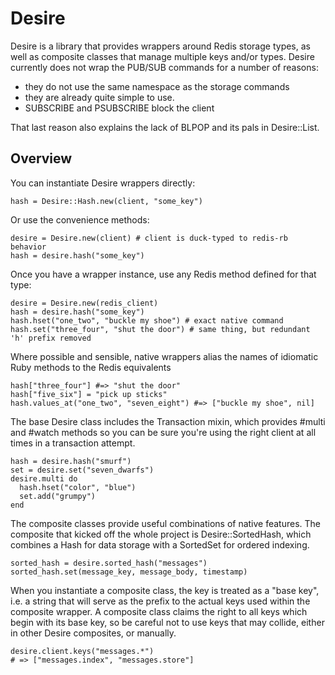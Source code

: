 # Desire

Desire is a library that provides wrappers around Redis storage types,
as well as composite classes that manage multiple keys and/or types.
Desire currently does not wrap the PUB/SUB commands for a number of reasons:

* they do not use the same namespace as the storage commands
* they are already quite simple to use.
* SUBSCRIBE and PSUBSCRIBE block the client

That last reason also explains the lack of BLPOP and its pals in Desire::List.

## Overview

You can instantiate Desire wrappers directly:

    hash = Desire::Hash.new(client, "some_key")

Or use the convenience methods:

    desire = Desire.new(client) # client is duck-typed to redis-rb behavior
    hash = desire.hash("some_key")

Once you have a wrapper instance, use any Redis method defined for that type:

    desire = Desire.new(redis_client)
    hash = desire.hash("some_key")
    hash.hset("one_two", "buckle my shoe") # exact native command
    hash.set("three_four", "shut the door") # same thing, but redundant 'h' prefix removed

Where possible and sensible, native wrappers alias the names of idiomatic Ruby methods
to the Redis equivalents

    hash["three_four"] #=> "shut the door"
    hash["five_six"] = "pick up sticks"
    hash.values_at("one_two", "seven_eight") #=> ["buckle my shoe", nil]

The base Desire class includes the Transaction mixin, which provides #multi
and #watch methods so you can be sure you're using the right client
at all times in a transaction attempt.

    hash = desire.hash("smurf")
    set = desire.set("seven_dwarfs")
    desire.multi do
      hash.hset("color", "blue")
      set.add("grumpy")
    end

The composite classes provide useful combinations of native features.  The
composite that kicked off the whole project is Desire::SortedHash, which
combines a Hash for data storage with a SortedSet for ordered indexing.

    sorted_hash = desire.sorted_hash("messages")
    sorted_hash.set(message_key, message_body, timestamp)

When you instantiate a composite class, the key is treated as a "base key", i.e.
a string that will serve as the prefix to the actual keys used
within the composite wrapper. A composite class claims the right to all keys
which begin with its base key, so be careful not to use keys that may
collide, either in other Desire composites, or manually.

    desire.client.keys("messages.*")
    # => ["messages.index", "messages.store"]

